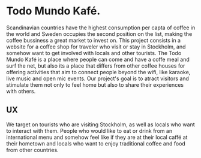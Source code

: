 # Todo Mundo Kafé.
Scandinavian countries have the highest consumption per capta of coffee in the world and Sweden occupies the second position on the list, making the coffee bussiness a great market to invest on.
This project consists in a website for a coffee shop for traveler who visit or stay in Stockholm, and somehow want to get involved with locals and other tourists. The Todo Mundo Kafé is a place where people can come and have a coffe meal and surf the net, but also its a place that differs from other coffee houses for offering activities that aim to connect people beyond the wifi, like karaoke, live music and open mic events.
Our project's goal is to atract visitors and stimulate them not only to feel home but also to share their experiences with others.

## UX
We target on tourists who are visiting Stockholm, as well as locals who want to interact with them.
People who would like to eat or drink from an international menu and somehow feel like if they are at their local caffé at their hometown and locals who want to enjoy traditional coffee and food from other countries.
